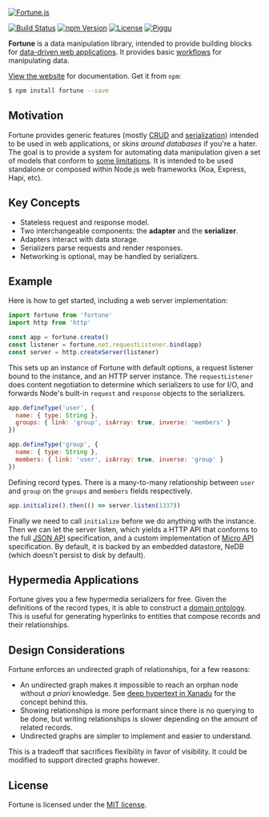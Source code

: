 [![Fortune.js](https://fortunejs.github.io/fortune-website/assets/fortune_logo.svg)](http://fortunejs.com)

[![Build Status](https://img.shields.io/travis/fortunejs/fortune/rewrite.svg?style=flat-square)](https://travis-ci.org/fortunejs/fortune)
[![npm Version](https://img.shields.io/npm/v/fortune.svg?style=flat-square)](https://www.npmjs.com/package/fortune)
[![License](https://img.shields.io/npm/l/fortune.svg?style=flat-square)](https://www.npmjs.com/package/fortune)
[![Piggu](https://img.shields.io/badge/pigs-flying-fca889.svg?style=flat-square)](http://fortunejs.com)

**Fortune** is a data manipulation library, intended to provide building blocks for [data-driven web applications](https://groups.drupal.org/node/143074). It provides basic [workflows](https://en.wikipedia.org/wiki/Workflow) for manipulating data.

[View the website](http://fortunejs.com) for documentation. Get it from `npm`:

```sh
$ npm install fortune --save
```


## Motivation

Fortune provides generic features (mostly [CRUD](https://en.wikipedia.org/wiki/Create,_read,_update_and_delete) and [serialization](https://en.wikipedia.org/wiki/Serialization)) intended to be used in web applications, or *skins around databases* if you're a hater. The goal is to provide a system for automating data manipulation given a set of models that conform to [some limitations](https://github.com/fortunejs/fortune/blob/rewrite/lib/index.js#L113-L150). It is intended to be used standalone or composed within Node.js web frameworks (Koa, Express, Hapi, etc).


## Key Concepts

- Stateless request and response model.
- Two interchangeable components: the **adapter** and the **serializer**.
- Adapters interact with data storage.
- Serializers parse requests and render responses.
- Networking is optional, may be handled by serializers.


## Example

Here is how to get started, including a web server implementation:

```js
import fortune from 'fortune'
import http from 'http'

const app = fortune.create()
const listener = fortune.net.requestListener.bind(app)
const server = http.createServer(listener)
```

This sets up an instance of Fortune with default options, a request listener bound to the instance, and an HTTP server instance. The `requestListener` does content negotiation to determine which serializers to use for I/O, and forwards Node's built-in `request` and `response` objects to the serializers.

```js
app.defineType('user', {
  name: { type: String },
  groups: { link: 'group', isArray: true, inverse: 'members' }
})

app.defineType('group', {
  name: { type: String },
  members: { link: 'user', isArray: true, inverse: 'group' }
})
```

Defining record types. There is a many-to-many relationship between `user` and `group` on the `groups` and `members` fields respectively.

```js
app.initialize().then(() => server.listen(1337))
```

Finally we need to call `initialize` before we do anything with the instance. Then we can let the server listen, which yields a HTTP API that conforms to the full [JSON API](http://jsonapi.org) specification, and a custom implementation of [Micro API](http://micro-api.org) specification. By default, it is backed by an embedded datastore, NeDB (which doesn't persist to disk by default).


## Hypermedia Applications

Fortune gives you a few hypermedia serializers for free. Given the definitions of the record types, it is able to construct a [domain ontology](https://en.wikipedia.org/wiki/Ontology_(information_science)#Domain_ontology). This is useful for generating hyperlinks to entities that compose records and their relationships.


## Design Considerations

Fortune enforces an undirected graph of relationships, for a few reasons:

- An undirected graph makes it impossible to reach an orphan node without *a priori* knowledge. See [deep hypertext in Xanadu](http://xanadu.com/xuTheModel/) for the concept behind this.
- Showing relationships is more performant since there is no querying to be done, but writing relationships is slower depending on the amount of related records.
- Undirected graphs are simpler to implement and easier to understand.

This is a tradeoff that sacrifices flexibility in favor of visibility. It could be modified to support directed graphs however.


## License

Fortune is licensed under the [MIT license](https://raw.githubusercontent.com/fortunejs/fortune/rewrite/LICENSE).
